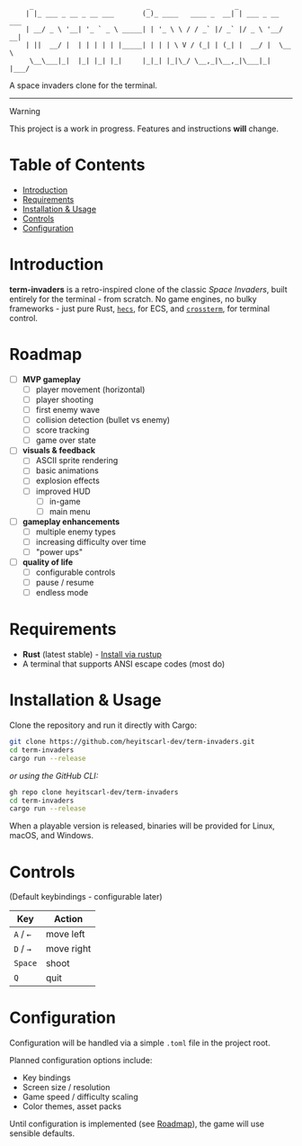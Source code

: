 ```
     _                            _                     _               
    | |_ ___ _ __ _ __ ___       (_)_ ____   ____ _  __| | ___ _ __ ___ 
    | __/ _ \ '__| '_ ` _ \ _____| | '_ \ \ / / _` |/ _` |/ _ \ '__/ __|
    | ||  __/ |  | | | | | |_____| | | | \ V / (_| | (_| |  __/ |  \__ \
     \__\___|_|  |_| |_| |_|     |_|_| |_|\_/ \__,_|\__,_|\___|_|  |___/

```

A space invaders clone for the terminal.

---

> [!WARNING]
> This project is a work in progress. Features and
> instructions **will** change. 

# Table of Contents

- [Introduction](#introduction)
- [Requirements](#requirements)
- [Installation & Usage](#installation--usage)
- [Controls](#controls)
- [Configuration](#configuration)

# Introduction

**term-invaders** is a retro-inspired clone of the classic _Space Invaders_, built 
entirely for the terminal - from scratch. No game engines, no bulky frameworks - just
pure Rust, [`hecs`](https://github.com/Ralith/hecs), for ECS, and 
[`crossterm`](https://github.com/crossterm-rs/crossterm), for terminal control.

# Roadmap

- [ ] **MVP gameplay**
    - [ ] player movement (horizontal)
    - [ ] player shooting 
    - [ ] first enemy wave
    - [ ] collision detection (bullet vs enemy)
    - [ ] score tracking
    - [ ] game over state
- [ ] **visuals & feedback**
    - [ ] ASCII sprite rendering
    - [ ] basic animations
    - [ ] explosion effects
    - [ ] improved HUD
        - [ ] in-game 
        - [ ] main menu
- [ ] **gameplay enhancements**
    - [ ] multiple enemy types 
    - [ ] increasing difficulty over time 
    - [ ] "power ups"
- [ ] **quality of life**
    - [ ] configurable controls 
    - [ ] pause / resume 
    - [ ] endless mode

# Requirements

- **Rust** (latest stable) - [Install via rustup](https://rustup.rs/)
- A terminal that supports ANSI escape codes (most do)

# Installation & Usage 

Clone the repository and run it directly with Cargo:

```bash
git clone https://github.com/heyitscarl-dev/term-invaders.git 
cd term-invaders 
cargo run --release
```

_or using the GitHub CLI:_

```bash
gh repo clone heyitscarl-dev/term-invaders
cd term-invaders 
cargo run --release
```

When a playable version is released, binaries will be provided for Linux, macOS, and Windows.

# Controls

(Default keybindings - configurable later)

| Key       | Action                                        |
| --------- | --------------------------------------------- |
| `A` / `←` | move left                                     |
| `D` / `→` | move right                                    |
| `Space`   | shoot                                         |
| `Q`       | quit                                          |

# Configuration

Configuration will be handled via a simple `.toml` file in the project root. 

Planned configuration options include:

- Key bindings 
- Screen size / resolution
- Game speed / difficulty scaling 
- Color themes, asset packs

Until configuration is implemented (see [Roadmap](#roadmap)), the game will use sensible defaults.
